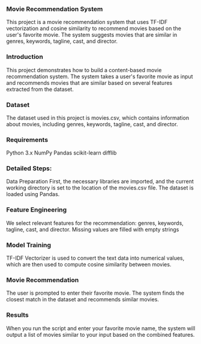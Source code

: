 ### Movie Recommendation System
This project is a movie recommendation system that uses TF-IDF vectorization and cosine similarity to recommend movies based on the user's favorite movie. The system suggests movies that are similar in genres, keywords, tagline, cast, and director.

### Introduction
This project demonstrates how to build a content-based movie recommendation system. The system takes a user's favorite movie as input and recommends movies that are similar based on several features extracted from the dataset.

### Dataset
The dataset used in this project is movies.csv, which contains information about movies, including genres, keywords, tagline, cast, and director.

### Requirements
Python 3.x
NumPy
Pandas
scikit-learn
difflib

### Detailed Steps:
Data Preparation
First, the necessary libraries are imported, and the current working directory is set to the location of the movies.csv file. The dataset is loaded using Pandas.

### Feature Engineering
We select relevant features for the recommendation: genres, keywords, tagline, cast, and director. Missing values are filled with empty strings

### Model Training
TF-IDF Vectorizer is used to convert the text data into numerical values, which are then used to compute cosine similarity between movies.
### Movie Recommendation
The user is prompted to enter their favorite movie. The system finds the closest match in the dataset and recommends similar movies.
### Results
When you run the script and enter your favorite movie name, the system will output a list of movies similar to your input based on the combined features.


